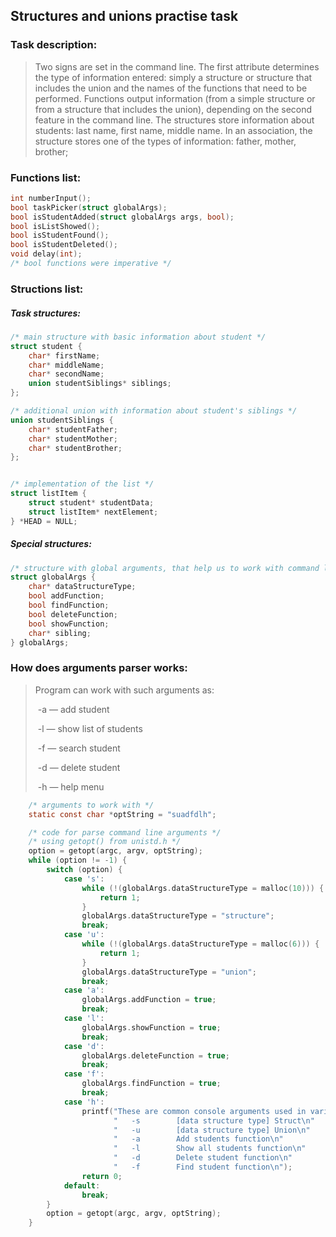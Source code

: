 ## Structures and unions practise task

### Task description:

> Two signs are set in the command line. The first attribute determines the type of information entered: simply a structure or structure that includes the union and the names of the functions that need to be performed. Functions output information (from a simple structure or from a structure that includes the union), depending on the second feature in the command line. The structures store information about students: last name, first name, middle name. In an association, the structure stores one of the types of information: father, mother, brother;

### Functions list:

~~~c
int numberInput();
bool taskPicker(struct globalArgs);
bool isStudentAdded(struct globalArgs args, bool);
bool isListShowed();
bool isStudentFound();
bool isStudentDeleted();
void delay(int);
/* bool functions were imperative */
~~~

### Structions list:

##### Task structures:

~~~c
/* main structure with basic information about student */
struct student {
	char* firstName;
	char* middleName;
	char* secondName;
	union studentSiblings* siblings;
};

/* additional union with information about student's siblings */
union studentSiblings {
	char* studentFather;
	char* studentMother;
	char* studentBrother;
};


/* implementation of the list */
struct listItem {
	struct student* studentData;
	struct listItem* nextElement;
} *HEAD = NULL; 
~~~

##### Special structures:

~~~c
/* structure with global arguments, that help us to work with command line arguments */
struct globalArgs {
	char* dataStructureType;
	bool addFunction;
	bool findFunction;
	bool deleteFunction;
	bool showFunction;
	char* sibling;
} globalArgs;
~~~



### How does arguments parser works:

> Program can work with such arguments as:
>
> ​	-a — add student
>
> ​	-l — show list of students
>
> ​	-f — search student
>
> ​	-d — delete student
>
> ​	-h — help menu

~~~c
	/* arguments to work with */
	static const char *optString = "suadfdlh";

	/* code for parse command line arguments */
	/* using getopt() from unistd.h */
	option = getopt(argc, argv, optString);
	while (option != -1) {
		switch (option) {
			case 's':
				while (!(globalArgs.dataStructureType = malloc(10))) {
					return 1;
				}
				globalArgs.dataStructureType = "structure";
				break;
			case 'u':
				while (!(globalArgs.dataStructureType = malloc(6))) {
					return 1;
				}
				globalArgs.dataStructureType = "union";
				break;
			case 'a':
				globalArgs.addFunction = true;
				break;
			case 'l':
				globalArgs.showFunction = true;
				break;
			case 'd':
				globalArgs.deleteFunction = true;
				break;
			case 'f':
				globalArgs.findFunction = true;
				break;
			case 'h':
				printf("These are common console arguments used in various situations:\n"
					   "   -s        [data structure type] Struct\n"
					   "   -u        [data structure type] Union\n"
					   "   -a        Add students function\n"
					   "   -l        Show all students function\n"
					   "   -d        Delete student function\n"
					   "   -f        Find student function\n");
				return 0;
			default:
				break;
		}
		option = getopt(argc, argv, optString);
	}
~~~

